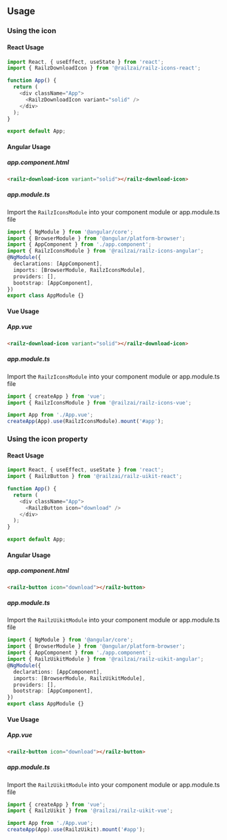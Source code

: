 ## Usage

### Using the icon

#### React Usage

```typescript jsx
import React, { useEffect, useState } from 'react';
import { RailzDownloadIcon } from '@railzai/railz-icons-react';

function App() {
  return (
    <div className="App">
      <RailzDownloadIcon variant="solid" />
    </div>
  );
}

export default App;
```

#### Angular Usage

##### app.component.html

```html
<railz-download-icon variant="solid"></railz-download-icon>
```

##### app.module.ts

Import the `RailzIconsModule` into your component module or app.module.ts file

```typescript
import { NgModule } from '@angular/core';
import { BrowserModule } from '@angular/platform-browser';
import { AppComponent } from './app.component';
import { RailzIconsModule } from '@railzai/railz-icons-angular';
@NgModule({
  declarations: [AppComponent],
  imports: [BrowserModule, RailzIconsModule],
  providers: [],
  bootstrap: [AppComponent],
})
export class AppModule {}
```

#### Vue Usage

##### App.vue

```html
<railz-download-icon variant="solid"></railz-download-icon>
```

##### app.module.ts

Import the `RailzIconsModule` into your component module or app.module.ts file

```typescript
import { createApp } from 'vue';
import { RailzIconsModule } from '@railzai/railz-icons-vue';

import App from './App.vue';
createApp(App).use(RailzIconsModule).mount('#app');
```

### Using the icon property

#### React Usage

```typescript jsx
import React, { useEffect, useState } from 'react';
import { RailzButton } from '@railzai/railz-uikit-react';

function App() {
  return (
    <div className="App">
      <RailzButton icon="download" />
    </div>
  );
}

export default App;
```

#### Angular Usage

##### app.component.html

```html
<railz-button icon="download"></railz-button>
```

##### app.module.ts

Import the `RailzUikitModule` into your component module or app.module.ts file

```typescript
import { NgModule } from '@angular/core';
import { BrowserModule } from '@angular/platform-browser';
import { AppComponent } from './app.component';
import { RailzUikitModule } from '@railzai/railz-uikit-angular';
@NgModule({
  declarations: [AppComponent],
  imports: [BrowserModule, RailzUikitModule],
  providers: [],
  bootstrap: [AppComponent],
})
export class AppModule {}
```

#### Vue Usage

##### App.vue

```html
<railz-button icon="download"></railz-button>
```

##### app.module.ts

Import the `RailzUikitModule` into your component module or app.module.ts file

```typescript
import { createApp } from 'vue';
import { RailzUikit } from '@railzai/railz-uikit-vue';

import App from './App.vue';
createApp(App).use(RailzUikit).mount('#app');
```
